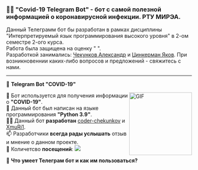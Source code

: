 ### 👨‍🎓 "Covid-19 Telegram Bot" - бот с самой полезной информацией о коронавирусной инфекции. РТУ МИРЭА.

Данный Телеграмм бот бы разработан в рамках дисциплины "Интерпретируемый язык программирования высокого уровня" в 2-ом семестре 2-ого курса. </br>
Работа была защищена на оценку " ". </br>
Разработкой занимались: [Чекунков Александр](https://vk.com/coder_chekunkov) и [Цинкерман Яков](https://vk.com/xmuri1). При возникновеннии каких-либо вопросов и предложений - свяжитесь с нами.

---
 
🤖 **Telegram Bot "COVID-19"** 

 <img align="right" alt="GIF" src="https://github.com/coder-chekunkov/covid19-telegram-bot/blob/main/documents/img_004-1.png" width="170" />
 
🦠 Бот используется для получения информации о **"COVID-19"**. <br/>
🐍 Данный бот был написан на языке программирования **"Python 3.9"**. <br/>
🧑‍💻 Данный бот **разработан** [coder-chekunkov](https://github.com/coder-chekunkov) и [XmuRi1](https://github.com/XmuRi1). <br/>
📫 Разработчики **всегда рады услышать** отзыв и мнение о данном проекте. <br/>
👀 Количетсво **посещений**: ![](https://visitor-badge.glitch.me/badge?page_id=coder-chekunkov.covid19-telegram-bot)

🔋 **Что умеет Телеграм бот и как им пользоваться?**

